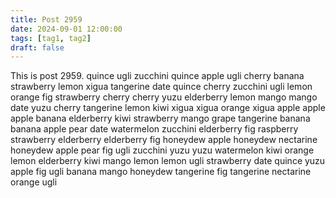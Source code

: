 ```yaml
---
title: Post 2959
date: 2024-09-01 12:00:00
tags: [tag1, tag2]
draft: false
---
```

This is post 2959.
quince
ugli
zucchini
quince
apple
ugli
cherry
banana
strawberry
lemon
xigua
tangerine
date
quince
cherry
zucchini
ugli
lemon
orange
fig
strawberry
cherry
cherry
yuzu
elderberry
lemon
mango
mango
date
yuzu
cherry
tangerine
lemon
kiwi
xigua
xigua
orange
xigua
apple
apple
apple
banana
elderberry
kiwi
strawberry
mango
grape
tangerine
banana
banana
apple
pear
date
watermelon
zucchini
elderberry
fig
raspberry
strawberry
elderberry
elderberry
fig
honeydew
apple
honeydew
nectarine
honeydew
apple
pear
fig
ugli
zucchini
yuzu
yuzu
watermelon
kiwi
orange
lemon
elderberry
kiwi
mango
lemon
lemon
ugli
strawberry
date
quince
yuzu
apple
fig
ugli
banana
mango
honeydew
tangerine
fig
tangerine
nectarine
orange
ugli
